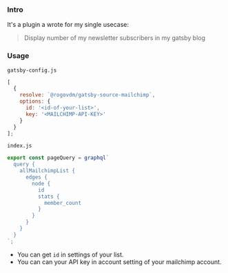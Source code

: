 ### Intro

It's a plugin a wrote for my single usecase:

> Display number of my newsletter subscribers in my gatsby blog

### Usage

`gatsby-config.js`

```javascript
[
  {
    resolve: `@rogovdm/gatsby-source-mailchimp`,
    options: {
      id: '<id-of-your-list>',
      key: '<MAILCHIMP-API-KEY>'
    }
  }
];
```

`index.js`

```javascript
export const pageQuery = graphql`
  query {
    allMailchimpList {
      edges {
        node {
          id
          stats {
            member_count
          }
        }
      }
    }
  }
`;
```

- You can get `id` in settings of your list.
- You can can your API key in account setting of your mailchimp account.
